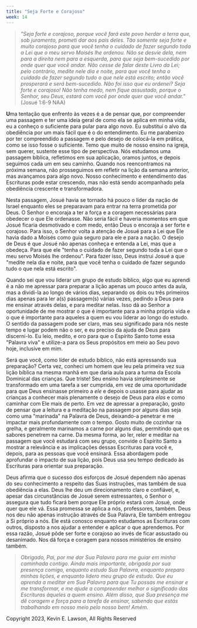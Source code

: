 ```yaml
---
title: "Seja Forte e Corajoso"
week: 14
---
```


> *"Seja forte e corajoso, porque você fará este povo herdar a terra
> que, sob juramento, prometi dar aos pais deles. Tão somente seja forte
> e muito corajoso para que você tenha o cuidado de fazer segundo toda a
> Lei que o meu servo Moisés lhe ordenou. Não se desvie dela, nem para a
> direita nem para a esquerda, para que seja bem-sucedido por onde quer
> que você andar. Não cesse de falar deste Livro da Lei; pelo contrário,
> medite nele dia e noite, para que você tenha o cuidado de fazer
> segundo tudo o que nele está escrito; então você prosperará e será
> bem-sucedido. Não foi isso que eu ordenei? Seja forte e corajoso! Não
> tenha medo, nem fique assustado, porque o Senhor, seu Deus, estará com
> você por onde quer que você andar."* (Josué 1:6-9 NAA)

**U**ma tentação que enfrento às vezes é a de pensar que, por
compreender uma passagem e ter uma ideia geral de como ela se aplica em
minha vida, eu a conheço o suficiente para pular para algo novo. Eu
substituí o alvo da obediência por um mais fácil que é o do
entendimento. Eu me parabenizo por ter compreendido a passagem e pelo
desejo de colocá-la em prática, como se isso fosse o suficiente. Temo
que muito de nosso ensino na igreja, sem querer, sustente esse tipo de
perspectiva. Nós estudamos uma passagem bíblica, refletimos em sua
aplicação, oramos juntos, e depois seguimos cada um em seu caminho.
Quando nos reencontramos na próxima semana, não prosseguimos em refletir
na lição da semana anterior, mas avançamos para algo novo. Nosso
conhecimento e entendimento das Escrituras pode estar crescendo, mas não
está sendo acompanhado pela obediência crescente e transformadora.

Nesta passagem, Josué havia se tornado há pouco o líder da nação de
Israel enquanto eles se preparavam para entrar na terra prometida por
Deus. O Senhor o encoraja a ter a força e a coragem necessárias para
obedecer o que Ele ordenasse. Não seria fácil e haveria momentos em que
Josué ficaria desmotivado e com medo, então Deus o encoraja a ser forte
e corajoso. Para isso, o Senhor volta a atenção de Josué para a Lei que
Ele havia dado a Moisés como guia seguro para ele e para a nação. O
desejo de Deus é que Josué não apenas conheça e entenda a Lei, mas que a
obedeça. Para que ele "tenha o cuidado de fazer segundo toda a Lei que o
meu servo Moisés lhe ordenou". Para fazer isso, Deus instrui Josué a que
"medite nela dia e noite, para que você tenha o cuidado de fazer segundo
tudo o que nela está escrito".

Quando sei que vou liderar um grupo de estudo bíblico, algo que eu
aprendi é a não me apressar para preparar a lição apenas um pouco antes
da aula, mas a dividi-la ao longo de vários dias, separando os dois ou
três primeiros dias apenas para ler a(s) passagem(s) várias vezes,
pedindo a Deus para me ensinar através delas, e para meditar nelas. Isso
dá ao Senhor a oportunidade de me mostrar o que é importante para a
minha própria vida e o que é importante para aqueles a quem eu vou
liderar ao longo do estudo. O sentido da passagem pode ser claro, mas
seu significado para nós neste tempo e lugar podem não o ser, e eu
preciso da ajuda de Deus para discerni-lo. Eu leio, medito, e oro para
que o Espírito Santo tome essa "Palavra viva" e utilize-a para os Seus
propósitos em meio ao Seu povo hoje, inclusive em mim.

Será que você, como líder de estudo bíblico, não está apressando sua
preparação? Certa vez, conheci um homem que leu pela primeira vez sua
lição bíblica na mesma manhã em que daria aula para a turma da Escola
Dominical das crianças. Que triste! Seu ensino havia simplesmente se
transformado em uma tarefa a ser cumprida, em vez de uma oportunidade
para que Deus ensinasse primeiro a *ele* e depois o usasse para ajudar
as crianças a conhecer mais plenamente o desejo de Deus para *elas* e
como caminhar com Ele mais de perto. Em vez de apressar a preparação,
gosto de pensar que a leitura e a meditação na passagem por alguns dias
seja como uma "marinada" na Palavra de Deus, deixando-a penetrar e me
impactar mais profundamente com o tempo. Gosto muito de cozinhar na
grelha, e geralmente marinamos a carne por alguns dias, permitindo que
os sabores penetrem na carne. Da mesma forma, ao ler, reler e meditar na
passagem que você estudará com seu grupo, convide o Espírito Santo a
mostrar a relevância e as implicações dessas Escrituras para você e,
depois, para as pessoas que você ensinará. Essa abordagem pode
aprofundar o impacto de sua lição, pois Deus usa seu tempo dedicado às
Escrituras para orientar sua preparação.

Deus afirma que o sucesso dos esforços de Josué dependem não apenas do
seu conhecimento a respeito das Suas instruções, mas também de sua
obediência a elas. Deus lhe deu um direcionamento claro e confiável, e,
apesar das circunstâncias de Josué serem estressantes, o Senhor o
assegura que tudo ficará bem porque Ele próprio estará com Josué, onde
quer que ele vá. Essa promessa se aplica a nós, professores, também.
Deus nos deu não apenas instrução através de Sua Palavra, Ele também
entregou a Si próprio a nós. Ele está conosco enquanto estudamos as
Escrituras com outros, disposto a nos ajudar a entender e aplicar o que
aprendemos. Por essa razão, Josué pôde ser forte e corajoso ao invés de
ficar assustado ou desanimado. Nos dá força e coragem para nossos
ministérios de ensino também.

> *Obrigado, Pai, por me dar Sua Palavra para me guiar em minha
> caminhada contigo. Ainda mais importante, obrigada por sua presença
> comigo, enquanto estudo Sua Palavra, enquanto preparo minhas lições, e
> enquanto lidero meu grupo de estudo. Que eu aprenda a meditar em Sua
> Palavra para que Tu possas me ensinar e me transformar, e me ajude a
> compreender melhor o significado das Escrituras àqueles a quem ensino.
> Além disso, que Sua presença me dê coragem e força para a tarefa de
> ensinar, sabendo que estás trabalhando em nosso meio pelo nosso bem!
> Amém.*

Copyright 2023, Kevin E. Lawson, All Rights Reserved
